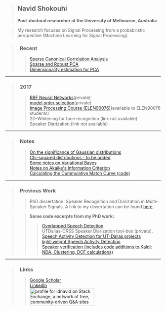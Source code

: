> ## Navid Shokouhi
> **Post-doctoral researcher at the University of Melbourne, Australia**

> My research focuses on Signal Processing from a probabilistic percpective (Machine Learning for Signal Processing).


> ### &nbsp;&nbsp;Recent
>>[Sparse Canonical Correlation Analysis](https://github.com/idnavid/sparse_CCA)<br/>
>> [Sparse and Robust PCA](na)<br/>
>> [Dimensionality estimation for PCA](na)<br/>

------
> ### &nbsp;&nbsp;2017
>> [RBF Neural Networks](https://github.com/idnavid/RBFadapt)(private)<br/>
>> [model order selection](https://github.com/idnavid/selectOrder/blob/master/notes/readme.md)(private)<br/>
>> [Image Processing Course (ELEN90076)](https://github.com/idnavid/imageprocessing_elen90076)(available to ELEN90076 students)<br/>
>> 2D-Whitening for face recognition (link not available)<br/>
>> Speaker Diarization (link not available)

------
> ### &nbsp;&nbsp;Notes
>> [On the significance of Gaussian distributions](https://github.com/idnavid/misc/blob/master/Gaussian_approximation.md)<br/>
>> [Chi-squared distributions - to be added](NA)<br/>
>> [Some notes on Variational Bayes](https://github.com/idnavid/misc/blob/master/variationalbayes_doc1.ipynb)<br/>
>> [Notes on Akaike's Information Criterion](https://github.com/idnavid/misc/blob/master/deriving_aic.pdf)<br/>
>> [Calculating the Cummulative Match Curve (code)](https://github.com/idnavid/misc/blob/master/plot_cmc.m)<br/>
 
------
> ### &nbsp;&nbsp;Previous Work
>> PhD dissertation: Speaker Recognition and Diarization in Multi-Speaker Signals. A link to my dissertation can be found [here](https://github.com/idnavid/dissertation/blob/master/SHOKOUHI-DISSERTATION-2017-rev3.pdf). 

>> **Some code excerpts from my PhD work:**
>>> [Overlapped Speech Detection](https://github.com/idnavid/pyknograms)<br/>
>>> UTDallas-CRSS Speaker Diarization tool-box (private).
>>> [Speech Activity Detection for UT-Dallas projects](https://github.com/idnavid/speech_activity_detection)<br/>
>>>  [light-weight Speech Activity Detection](https://github.com/idnavid/py_vad_tool)<br/>
>>> [Speaker verification (includes code additions to Kaldi: NDA, Clustering, DCF calculations)](https://github.com/idnavid/sre2016)

------
> ### &nbsp;&nbsp;Links<br/>
>> [Google Scholar](https://scholar.google.com/citations?user=DHxzPt8AAAAJ&hl=en&oi=ao)<br/>
>> [LinkedIn](https://www.linkedin.com/in/navidshokouhi/)<br/>
>> <a href="https://stackexchange.com/users/1800970/idnavid"><img src="https://stackexchange.com/users/flair/1800970.png" width="208" height="58" alt="profile for idnavid on Stack Exchange, a network of free, community-driven Q&amp;A sites" title="profile for idnavid on Stack Exchange, a network of free, community-driven Q&amp;A sites" /></a>

